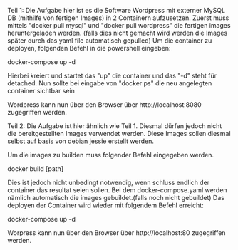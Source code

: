 Teil 1:
Die Aufgabe hier ist es die Software Wordpress mit externer MySQL DB (mithilfe von fertigen Images) in 2 Containern aufzusetzen.
Zuerst muss mittels "docker pull mysql" und "docker pull wordpress" die fertigen images heruntergeladen werden. 
(falls dies nicht gemacht wird werden die Images später durch das yaml file automatisch gepulled)
Um die container zu deployen, folgenden Befehl in die powershell eingeben:

docker-compose up -d 

Hierbei kreiert und startet das "up" die container und das "-d" steht für detached.
Nun sollte bei eingabe von "docker ps" die neu angelegten container sichtbar sein

Wordpress kann nun über den Browser über http://localhost:8080 zugegriffen werden.

Teil 2:
Die Aufgabe ist hier ähnlich wie Teil 1.
Diesmal dürfen jedoch nicht die bereitgestellten Images verwendet werden.
Diese Images sollen diesmal selbst auf basis von debian jessie erstellt werden.

Um die images zu builden muss folgender Befehl eingegeben werden.

docker build [path]

Dies ist jedoch nicht unbedingt notwendig, wenn schluss endlich der container das resultat seien sollen.
Bei dem docker-compose.yaml werden nämlich automatisch die images gebuildet.(falls noch nicht gebuildet)
Das deployen der Container wird wieder mit folgendem Befehl erreicht:

docker-compose up -d 

Worpress kann nun über den Browser über http://localhost:80 zugegriffen werden.